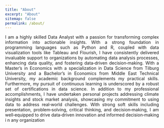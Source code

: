 ```yaml
---
title: "About"
excerpt: "About"
sitemap: false
permalink: /about/
---
```

<div style="text-align: justify;">
I am a highly skilled Data Analyst with a passion for transforming complex information into actionable insights. With a strong foundation in programming languages such as Python and R, coupled with data visualization tools like Tableau and Flourish, I have consistently delivered invaluable support to organizations by automating data analysis
processes, enhancing data quality, and fostering data‑driven decision‑making. With a Master’s in Economics with a specialization in Data Science from Tilburg University and a Bachelor’s in Economics from Middle East Technical University, my academic background complements my practical skills. Furthermore, my pursuit of continuous learning is underscored by a robust set of certifications in data science. In addition to my professional accomplishments, I have undertaken personal projects addressing climate insights and stock market analysis, showcasing my commitment to using data to address real‑world challenges. With strong soft skills including presentation, problem‑solving, critical thinking, and decision‑making, I am well‑equipped to drive data‑driven innovation and informed decision‑making i n any organization
</div>
